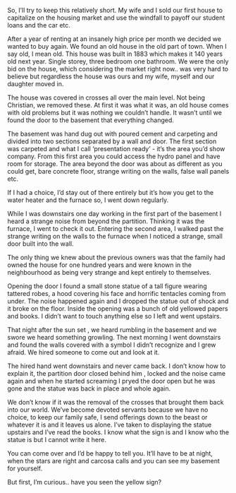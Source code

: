 So, I’ll try to keep this relatively short. My wife and I sold our first house to capitalize on the housing market and use the windfall to payoff our student loans and the car etc. 

After a year of renting at an insanely high price per month we decided we wanted to buy again. We found an old house in the old part of town. When I say old, I mean old. This house was built in 1883 which makes it 140 years old next year. Single storey, three bedroom one bathroom. We were the only bid on the house, which considering the market right now.. was very hard to believe but regardless the house was ours and my wife, myself and our daughter moved in. 

The house was covered in crosses all over the main level. Not being Christian, we removed these. 
At first it was what it was, an old house comes with old problems but it was nothing we couldn’t handle. It wasn’t until we found the door to the basement that everything changed. 

The basement was hand dug out with poured cement and carpeting and divided into two sections separated by a wall and door. The first section was carpeted and what I call ‘presentation ready’ - it’s the area you’d show company. From this first area you could access the hydro panel and have room for storage. The area beyond the door was about as different as you could get, bare concrete floor, strange writing on the walls, false wall panels etc. 

If I had a choice, I’d stay out of there entirely but it’s how you get to the water heater and the furnace so, I went down regularly. 

While I was downstairs one day working in the first part of the basement I heard a strange noise from beyond the partition. Thinking it was the furnace, I went to check it out. Entering the second area, I walked past the strange writing on the walls to the furnace when I noticed a strange, small door built into the wall. 

The only thing we knew about the previous owners was that the family had owned the house for one hundred years and were known in the neighbourhood as being very strange and kept entirely to themselves. 

Opening the door I found a small stone statue of a tall figure wearing tattered robes, a hood covering his face and horrific tentacles coming from under. The noise happened again and I dropped the statue out of shock and it broke on the floor. Inside the opening was a bunch of old yellowed papers and books. I didn’t want to touch anything else so I left and went upstairs. 

That night after the sun set , we heard rumbling in the basement and we swore we heard something growling. The next morning I went downstairs and found the walls covered with a symbol I didn’t recognize and I grew afraid. We hired someone to come out and look at it. 

The hired hand went downstairs and never came back. I don’t know how to explain it, the partition door closed behind him , locked and the noise came again and when he started screaming I pryed the door open but he was gone and the statue was back in place and whole again. 

We don’t know if it was the removal of the crosses that brought them back into our world. We’ve become devoted servants because we have no choice, to keep our family safe, I send offerings down to the beast or whatever it is and it leaves us alone. I’ve taken to displaying the statue upstairs and I’ve read the books. I know what the sign is and I know who the statue is but I cannot write it here. 

You can come over and I’d be happy to tell you. It’ll have to be at night, when the stars are right and carcosa calls and you can see my basement for yourself.

But first, I’m curious.. have you seen the yellow sign?